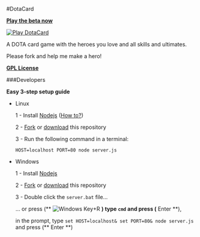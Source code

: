 #DotaCard

**[Play the beta now][1]**

[![Play DotaCard](http://rafaelcastrocouto.github.io/dotacard/img/banner.jpg)][1]

  [1]: http://rafaelcastrocouto.github.com/dotacard

A DOTA card game with the heroes you love and all skills and ultimates.

Please fork and help me make a hero!

__[GPL License](http://opensource.org/licenses/gpl-3.0.html)__

###Developers

**Easy 3-step setup guide**

 * Linux

    1 - Install [Nodejs](http://nodejs.org/download/) ([How to?](http://ask.xmodulo.com/install-node-js-linux.html))

    2 - [Fork](https://github.com/rafaelcastrocouto/dotacard/fork) or [download](https://github.com/rafaelcastrocouto/dotacard/archive/gh-pages.zip) this repository

    3 - Run the following command in a terminal: 

    `HOST=localhost PORT=80 node server.js`

 * Windows

    1 - Install [Nodejs](http://nodejs.org/download/)

    2 - [Fork](https://github.com/rafaelcastrocouto/dotacard/fork) or [download](https://github.com/rafaelcastrocouto/dotacard/archive/gh-pages.zip) this repository

    3 - Double click the `server.bat` file...

    ... or press (** ![Windows Key](https://sites.google.com/site/rafaelcastrocouto/download/win.png "Windows Key")+R **) type `cmd` and press (** Enter **), 

    in the prompt, type `set HOST=localhost& set PORT=80& node server.js` and press (** Enter **)